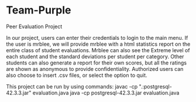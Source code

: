 # Team-Purple
Peer Evaluation Project

In our project, users can enter their credentials to login to the main menu. If the user is mrblee, we will provide mrblee with a html statistics report on the entire class of student evaluations. Mrblee can also see the Extreme level of each student and the standard deviations per student per category. Other students can also generate a report for their own scores, but all the ratings are shown as anonymous to provide confidentiality. Authorized users can also choose to insert .csv files, or select the option to quit.

This project can be run by using commands:
javac -cp ".:postgresql-42.3.3.jar"  evaluation.java
java -cp postgresql-42.3.3.jar evaluation.java
